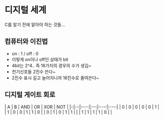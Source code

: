 # 디지털 세계
C를 알기 전에 알아야 하는 것들...

## 컴퓨터와 이진법
* on : 1 / off : 0
* 이렇게 on이나 off인 상태가 bit
* 4bit는 2^4.. 즉 16가지의 경우의 수가 생김~
* 전기신호들 2진수 쓴다~
* 2진수 표시 길고 늘어지니까 16진수로 줄여쓴다~

## 디지털 게이트 회로
| A | B | AND | OR | XOR | NOT |
|::|:-:|:---:|:--:|:---:|:---:|
| 0 | 0 |  0  | 0  |  0  |  1  |
| 1 | 0 |  0  | 1  |  1  |  0  |
| 0 | 1 |  0  | 1  |  1  |     |
| 1 | 1 |  1  | 1  |  0  |     |

